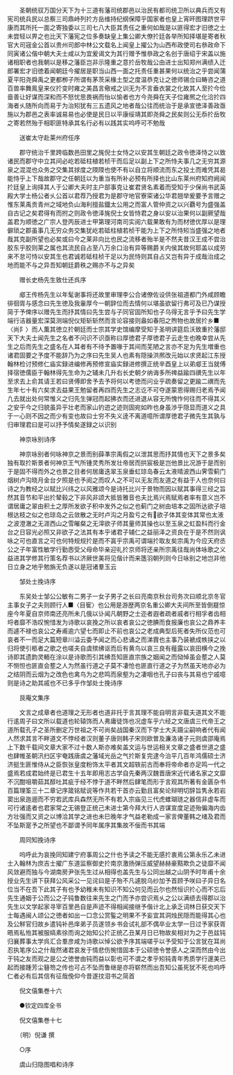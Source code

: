 <!-- { "loadSidebar": true } -->
　　圣朝统驭万国分天下为十三道有藩司统郡邑以治民有都司统卫所以典兵而又有宪司统兵民以总察三司鼎峙列扵方岳维持纪纲保障乎国家者也皇上宵旰图理跻世平康而其所托一面之寄独委以三司七八大臣其责任之重何如哉是以匪得宏才旧徳之士未尝轻以畀之也比天下藩宪之位多奏缺皇上集公卿大僚扵廷各举所知择堪是寄者秋官大司宼金公首以贵州司郎中林公文载名上闻皇上擢公为山西布政使司右叅政命下同寅诸公偕中朝大夫士咸以为宜爰谒文为其行赠予惟叅政之名创于唐绍于宋盖以施诸相职者也我朝以是移之藩臣岂非示隆重之意扵岳牧哉公由进士出知郑州满绩入迁郎署宏才旧徳着闻朝廷今擢居是职当山西一面之托责任重甚果何以统治之乎尝闻蒲夏平阳尧舜禹之更都栁子所谓有茅茨采椽土型之度温恭克让之徳师锡佥曰畴咨之道百兽率舞鳯皇来仪扵变时雍之美昌言儆戒之训无为不言垂衣裳之化故其人至扵今俭啬善让好谋而深和而不怒忧思畏祸而怡以愉者也方今尧舜在天子位雍熈之化洽扵四海者乆随所向而易于为治矧犹有三五遗风之地者哉公往而统治于是承宣徳泽善政亟施以为郡邑之表率诚易易也必使是民日以平康绥靖其即尧舜之民矣则公无忝扵岳牧之寄若然殆于相职匪特承其名行必有以践其实呜呼可不勉哉

　　送崔太守赴莱州府任序

　　郡守统治千里跨临数邑田里之旄倪士女恃之以安其生朝廷之政令徳泽恃之以致诸民而郡守中立其间必屹若砥柱植若桢干而后足以副上下之所恃夫事几之无穷其源泉之混混也众务之交集其捄度之陾陾也使不有以自立将顺流而东之投土而难凭其曷能恃乎上下哉故郡守之任朝廷以为重当有所补必预有所择也比山东莱州府知府阙闻扵廷皇上询择其人于公卿大夫时主户部事克让崔君贤名素着而受知于少保尚书武英殿大学士杨公者乆公首以君荐乃授君为是郡守地官寮寀诸公华君翘举爰要予言赠之惟东莱禹贡青州之域地负山海利擅盐鐡太公用之而富人管仲资之以兴覇号为盛强盖自古记之矣君得有而拊之则政令徳泽旄倪士女皆恃君之身以安以治果何以副厥望哉盖君为顺徳之广宗人登丙辰进士甲第理河南司实阅六载果敢有为而材徳优厚以是理僻琐之郡虽事几无穷众务交集犹屹若砥柱植若桢干能为上下之所恃矧当盛强之地者哉其克副所望也必矣或曰今之莱非向比也民之流移者殆半是不然夫昔汉王成不尝治胶东乎胶则莱之属也其流民自占至八万余口治有异等赐爵关内侯其故何耶盖以成劳来不怠可恃以安其生也君诚若砥柱桢干足以为民恃则其自占又岂有异于成哉治成之地而能不与之异吾知朝廷爵秩之赐亦不与之异矣

　　赠长史杨先生致仕还呉序

　　郕王传杨先生以年髦谢事将还故里审理李公合诸僚佐设供张祖道都门外咸顾瞻徘徊胥与感念曰先生徳及我軰厚今一朝辞位而去情何以堪虽欲留行弗可及已乃谋授简于予俾序以赠先生而抒其情曰先生尝与子同官固所知也子乌得无言乎予曰先生学端行洁器量宏深莫测端倪仪矩斩斩然而言论容接则盎如春阳之煦物也故居扵乡■〈尚阝〉而人薫其徳立扵朝廷而士宗其学史馆编摩受知于圣明讲筵启沃致重扵藩邸天下大夫士闻先生之名者不问识不识亟称曰厚徳君子厚徳君子云走生也晚幸尝从先生之后而先生之盛名在人耳者有不待予置喙于其间而芜陋之言亦不足为先生増重也诸君固要之予度不能辞乃为之序曰先生吴人也素有隠操洪熈改元始以求贤起江东授翰林检讨预修仁庙实録进编修再预修宣庙实録进修撰正统辛酉皇上以弟郕王当就傅择宿徳儒臣于翰林得先生命为之辅未几升右长史朝夕纳诲多所禆益踰四禩先生以年至求去上俞其请王若曰贤傅即舍予去予将何以考徳而问业乎疏奏留之更踰二禩而先生年七十有六矣求去益果王勉留者再四而先生之志讫不可夺遂蒙恩得赐归老焉予闻凢去就出处何常惟义之归先生弹冠而起拂衣而还进退从容无所愧怍何往而不得其义之安乎今之归貌虽异乎壮老而家山钓逰之迹则固宛如昨也身虽渉乎隠显而道义之具于一心则不因之而少有变也故曰士穷不失义逹不离道噫所谓厚徳君子微先生其孰与归审理君曰是可以抒予情矣遂録之以识别

　　神京咏别诗序

　　神京咏别者何咏神京之景而别薛凖宗禹假之以泄其思而抒其情也天下之景多矣独有取扵斯景者何神京王气所锺灵秀所发壮帝居而拱宸极是岂他景比况游于是而别于是固不得而外之也景之目者何居庸迭翠玉泉垂虹琼岛春云太液晴波西山霁雪蓟门烟树卢沟晓月金台夕照是也予阅之而叹人之不可以无友而友道之有益于人也奈何曰诗之为教经之以赋比兴纬之以风雅颂今是诗托比兴于景物而因以赋其事得三经之旨然其音节和平出扵辇毂之下非风非颂大抵皆雅音也夫比焉兴焉赋焉者率有意义岂不谓居庸之翠由积土之厚所发欲子积中发外之似之也蓟门之树由培本之固所达欲子培根达枝之似之也琼岛之云敛散之无时卢沟之月盈亏之有欲子体其变体其常也太液之波澄澈之无涯西山之雪皠粲之无滓欲子师其量师其操也以至玉泉之虹盈科而行金台之日容光必照又非欲子之法其有本乎诸君子辅仁之益丽泽之资良在于是不然则讽咏之可也直言之可也何特规规扵是而不寘乎宗禹可谓端扵取友矣宗禹为今应天府丞公之子年富性敏学行勤悫受父母命毕亲迎礼扵京师将还亲所宗禹往哉尚体咏歌之义益进其学修其行策名荐书以济厥世美将见偕计而来簉羽朝列则今日咏别之地岂非他日立身之地乎勉旃无负遂以是冠诸羣玉云

　　邹处士挽诗序

　　东吴处士邹公公敏有二男子一女子男子之长曰亮南京秋台司务次曰顺北京冬官主事女子之夫则顾行人■〈目寉〉也公用是游歴两京名重公卿大夫间所至皆倒屣惊座今年夏自京师南还亮所未几俄以讣闻凡朝野之士迩者遐者疏者戚者行相孚者齿相埒者靡不浩叹惋惜发为诗歌以哀挽之所以哀者哀公之徳腆而食报廉也哀公之鼎养丰而遽不禄也哀公之寿甫逾六望七而即止不前也哀公之老成典型后死者失所仪范也可哀者不一而足大篇短章川溢云委予闻之而心悲诵之而涕霣也主事乃装褫成帙挟之以归将使引柩者之歌之也嗟夫自虞殡绋讴而后有黄鸟以哀三良有薤露以哀田横今之挽诗即其遗韵灵輀在涂以是诗歌而引其绋吾知匪直宗族之姻闻之而恸悼虽会塟之人莫不恻怛也匪直会塟之人为然虽行道之子莫不凄怆也匪直行道之子为然虽天地亦必为之结阴而云烟为之改色也禽鸟为之悲鸣而泉壑为之凄咽也孔子曰丧与其易也宁戚噫则是诗之助其戚也不已多乎作邹处士挽诗序

　　艮庵文集序

　　文言之成章者也道理之无形者也道非托于言其理不能自明言非载夫道其文不能行逺周子曰文所以载道也轮辕饰而人弗庸徒饰也况虚车乎六经之文唐虞三代帝王之道所载孔子之圣所删定万世祖之不可尚矣战国秦汉而下学士大夫蹑尘嗣响者代有闻人然求其言不畔道文不悖经者汉则董子唐则韩子宋则欧曽及濂洛诸子元则虞邵庵焉上下数千载间文章大家不过十数人斯亦难矣盖文运与世运相关文章之盛者世道之盛也肆帷圣朝汛扫区宇奄践唐虞之藩域光岳之气扵斯复完逮今治平几百年鸿儒硕士济济挺生匪惟侍从之臣恢张皇度粉饰太平者其文超轶前古而奉将帝命者亦足鸣一代之盛焉若成君始终是已君生十五年即用志古学自先秦两汉魏晋唐宋近代诸名家之文靡不沉酣咀嚼茹其醇吐其疵于经不悖于道不畔然后肆笔而形于言观其所著有金匮杂书百篇理筌三十二章记序箴铭赋说等作共若干首亦云勤且富矣论辩明切辞旨隽永若岩窦出泉迤逦而不穷若武库兵森然无所不有若入宗庙见三代虎蜼瑚琏之器信非虚车而可行诸逺者也君家常之无锡登正统己未进士第今拜大行人咨谋宣度足迹殆徧海内齿方壮强而又资之以博洽其学之进也未巳晚年才气益老勒成一家言俾董韩之绪及君而不坠斯寔予之所望也不鄙谓予同年属序其集故不佞而书其端

　　周同知挽诗序

　　呜呼此为哀挽同知建宁府事周公之什也予读之不能无感扵衷焉公第永乐乙未进士入翰林为庶吉士擢广东道监察御史扵南京激扬弹压威望赫赫豪黠欺负之徒靡不闻风敛避而独与今湖南房尹张先生过从相得也盖先生与公同出越之山阴予时年甫十余授业先生讲下获拜公风采公一见诧曰是子殆不凡遽脱乌纱加予首顾予咲曰子异日名位当不在吾下此其子有也予幼稚未有知识不知公何见而云尔也然恒识扵心而不忘后先生通姻于公而公之子钝鲁数往来先生之门而予亦尝识焉乆之公以满绩去得郡以治先生以文学起家寻宰百里邑自是声迹不得相闻接继予偕计北上承乏词林日获交天下士每遇闽人颂公之徳者如出一口念公赏鍳之明果不予妄宜其洞烛民隠而能得其心也及公觧官归故乡遣钝补邑庠弟子员遂领乡书会试礼部不偶卒业太学一日过予家获胥晤焉私恠其被服缟素徐而询之始知公扵正统乙丑某月日已物故矣相对为之于邑兹钝归襄葬事太学呉汇合羣彦咸为诗歌以悼公欲予序其端嗟乎以予受知于公言犹在耳尚忍执笔序公之什哉然诸君哀发于情悲伤惋惜固本于公硕徳令誉感人之深而然由今出于钝之友而观之是公之徳誉由钝而益以彰也可不谓之孝乎矧钝青年秀质学行邃美已起而接踵芳尘簮笏之传也可占不坠而鲁继是亦将崭然而出吾知公虽死犹不死也呜呼仁者必有后其信有征哉俛仰今昔遂抆泪书之简首

　　倪文僖集巻十六



　　●钦定四库全书

　　倪文僖集巻十七

　　（明）倪谦 撰

　　○序

　　虞山归隐图唱和诗序

